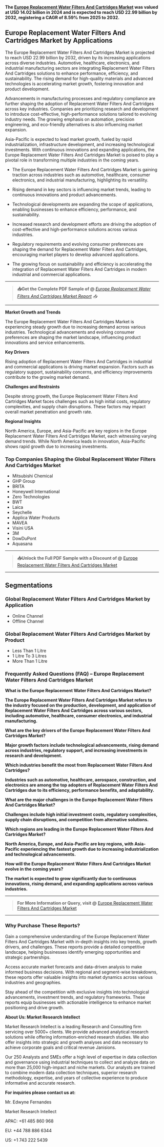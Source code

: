 <p><strong>The <a href="https://www.marketresearchintellect.com/download-sample/?rid=343777&amp;utm_source=Pulse-April-Europe&amp;utm_medium=852">Europe Replacement Water Filters And Cartridges Market</a> was valued at USD 14.02 billion in 2024 and is expected to reach USD 22.99 billion by 2032, registering a CAGR of 8.59% from 2025 to 2032.</strong></p><h2>Europe Replacement Water Filters And Cartridges Market by Applications&nbsp;</h2><p><p>The Europe Replacement Water Filters And Cartridges Market is projected to reach USD 22.99 billion by 2032, driven by its increasing applications across diverse industries. Automotive, healthcare, electronics, and industrial manufacturing sectors are integrating Replacement Water Filters And Cartridges solutions to enhance performance, efficiency, and sustainability. The rising demand for high-quality materials and advanced technologies is accelerating market growth, fostering innovation and product development.</p><p>Advancements in manufacturing processes and regulatory compliance are further shaping the adoption of Replacement Water Filters And Cartridges across key industries. Companies are prioritizing research and development to introduce cost-effective, high-performance solutions tailored to evolving industry needs. The growing emphasis on automation, precision engineering, and eco-friendly alternatives is also influencing market expansion.</p><p>Asia-Pacific is expected to lead market growth, fueled by rapid industrialization, infrastructure development, and increasing technological investments. With continuous innovations and expanding applications, the Europe Replacement Water Filters And Cartridges Market is poised to play a pivotal role in transforming multiple industries in the coming years.</p></p><ul><li><p>The Europe Replacement Water Filters And Cartridges Market is gaining traction across industries such as automotive, healthcare, consumer electronics, and industrial manufacturing, highlighting its versatility.</p></li><li><p>Rising demand in key sectors is influencing market trends, leading to continuous innovations and product advancements.</p></li><li><p>Technological developments are expanding the scope of applications, enabling businesses to enhance efficiency, performance, and sustainability.</p></li><li><p>Increased research and development efforts are driving the adoption of cost-effective and high-performance solutions across various industries.</p></li><li><p>Regulatory requirements and evolving consumer preferences are shaping the demand for Replacement Water Filters And Cartridges, encouraging market players to develop advanced applications.</p></li><li><p>The growing focus on sustainability and efficiency is accelerating the integration of Replacement Water Filters And Cartridges in modern industrial and commercial applications.</p></li></ul><hr /><blockquote><p><strong><span class="font-[700]">📥Get the Complete PDF Sample of @ </span></strong><em><span class="font-[700]"><a href="https://www.marketresearchintellect.com/download-sample/?rid=343777&amp;utm_source=Pulse-April-Europe&amp;utm_medium=852" target="_blank" data-tracking-control-name="article-ssr-frontend-pulse_little-text-block" data-tracking-will-navigate="" data-test-link="">Europe Replacement Water Filters And Cartridges Market Report</a>&nbsp;📥</span></em></p></blockquote><hr /><p class="" data-start="77" data-end="360"><strong data-start="77" data-end="105">Market Growth and Trends</strong></p><p class="" data-start="77" data-end="360">The Europe Replacement Water Filters And Cartridges Market is experiencing steady growth due to increasing demand across various industries. Technological advancements and evolving consumer preferences are shaping the market landscape, influencing product innovations and service enhancements.</p><p class="" data-start="362" data-end="606"><strong data-start="362" data-end="377">Key Drivers</strong></p><p class="" data-start="362" data-end="606">Rising adoption of Replacement Water Filters And Cartridges in industrial and commercial applications is driving market expansion. Factors such as regulatory support, sustainability concerns, and efficiency improvements contribute to the growing market demand.</p><p class="" data-start="608" data-end="849"><strong data-start="608" data-end="637">Challenges and Restraints</strong></p><p class="" data-start="608" data-end="849">Despite strong growth, the Europe Replacement Water Filters And Cartridges Market faces challenges such as high initial costs, regulatory complexities, and supply chain disruptions. These factors may impact overall market penetration and growth rate.</p><p class="" data-start="851" data-end="1095"><strong data-start="851" data-end="872">Regional Insights</strong></p><p class="" data-start="851" data-end="1095">North America, Europe, and Asia-Pacific are key regions in the Europe Replacement Water Filters And Cartridges Market, each witnessing varying demand trends. While North America leads in innovation, Asia-Pacific shows rapid growth due to increasing investments.</p><p><h3>Top Companies Shaping the Global Replacement Water Filters And Cartridges Market </h3><ul><li>Mitsubishi Chemical</li><li>GHP Group</li><li>BRITA</li><li>Honeywell International</li><li>Zero Technologies</li><li>BWT</li><li>Laica</li><li>Seychelle</li><li>Applica Water Products</li><li>MAVEA</li><li>Visini USA</li><li>3M</li><li>DowDuPont</li><li>Aquasana</li></ul></p><hr /><blockquote><p><strong>📥Unlock the Full PDF Sample with a Discount of @</strong> <a href="https://www.marketresearchintellect.com/ask-for-discount/?rid=343777&amp;utm_source=Pulse-April-Europe&amp;utm_medium=852">Europe Replacement Water Filters And Cartridges Market</a></p></blockquote><hr /><p><h2>Segmentations</h2><h3>Global Replacement Water Filters And Cartridges Market by Application</h3><ul><li>Online Channel</li><li>Offline Channel</li></ul><h3>Global Replacement Water Filters And Cartridges Market by Product</h3><ul><li>Less Than 1 Litre</li><li>1 Litre To 3 Litres</li><li>More Than 1 Litre</li></ul></p><h3><strong>Frequently Asked Questions (FAQ) &ndash; Europe Replacement Water Filters And Cartridges Market</strong></h3><p><strong>What is the Europe Replacement Water Filters And Cartridges Market?</strong></p><p><strong>The Europe Replacement Water Filters And Cartridges Market refers to the industry focused on the production, development, and application of Replacement Water Filters And Cartridges across various sectors, including automotive, healthcare, consumer electronics, and industrial manufacturing.</strong></p><p><strong>What are the key drivers of the Europe Replacement Water Filters And Cartridges Market?</strong></p><p><strong>Major growth factors include technological advancements, rising demand across industries, regulatory support, and increasing investments in research and development.</strong></p><p><strong>Which industries benefit the most from Replacement Water Filters And Cartridges?</strong></p><p><strong>Industries such as automotive, healthcare, aerospace, construction, and electronics are among the top adopters of Replacement Water Filters And Cartridges due to its efficiency, performance benefits, and adaptability.</strong></p><p><strong>What are the major challenges in the Europe Replacement Water Filters And Cartridges Market?</strong></p><p><strong>Challenges include high initial investment costs, regulatory complexities, supply chain disruptions, and competition from alternative solutions.</strong></p><p><strong>Which regions are leading in the Europe Replacement Water Filters And Cartridges Market?</strong></p><p><strong>North America, Europe, and Asia-Pacific are key regions, with Asia-Pacific experiencing the fastest growth due to increasing industrialization and technological advancements.</strong></p><p><strong>How will the Europe Replacement Water Filters And Cartridges Market evolve in the coming years?</strong></p><p><strong>The market is expected to grow significantly due to continuous innovations, rising demand, and expanding applications across various industries.</strong></p><hr /><blockquote><p><span class="font-[700]"><strong>For More Information or Query, visit&nbsp;@</strong>&nbsp;</span><span class="font-[700]"><a href="https://www.marketresearchintellect.com/product/global-replacement-water-filters-and-cartridges-market-size-and-forecast/?utm_source=Linkedin&utm_medium=852" target="_blank" data-tracking-control-name="article-ssr-frontend-pulse_little-text-block" data-tracking-will-navigate="" data-test-link="">Europe Replacement Water Filters And Cartridges Market</a></span></p></blockquote><hr /><h3><strong data-start="0" data-end="31">Why Purchase These Reports?</strong></h3><p class="" data-start="35" data-end="297">Gain a comprehensive understanding of the Europe Replacement Water Filters And Cartridges Market with in-depth insights into key trends, growth drivers, and challenges. These reports provide a detailed competitive landscape, helping businesses identify emerging opportunities and strategic partnerships.</p><p class="" data-start="299" data-end="540">Access accurate market forecasts and data-driven analysis to make informed business decisions. With regional and segment-wise breakdowns, these reports offer valuable insights into market dynamics across various industries and geographies.</p><p class="" data-start="542" data-end="784">Stay ahead of the competition with exclusive insights into technological advancements, investment trends, and regulatory frameworks. These reports equip businesses with actionable intelligence to enhance market positioning and drive growth.</p><p><strong><span class="font-[700]">About Us: Market Research Intellect</span></strong></p><p><span class="">Market Research Intellect is a leading Research and Consulting firm servicing over 5000+ clients. We provide advanced analytical research solutions while offering information-enriched research studies.&nbsp;</span>We also offer insights into strategic and growth analyses and data necessary to achieve corporate goals and critical revenue Janisions.</p><p><span class="">Our 250 Analysts and SMEs offer a high level of expertise in data collection and governance using industrial techniques to collect and analyze data on more than 25,000 high-impact and niche markets. Our analysts are trained to combine modern data collection techniques, superior research methodology, expertise, and years of collective experience to produce informative and accurate research.</span></p><p><strong>For inquiries please contact us at:</strong></p><p>Mr. Edwyne Fernandes</p><p>Market Research Intellect</p><p>APAC: +61 485 860 968</p><p>EU: +44 788 886 6344</p><p>US: +1 743 222 5439</p>